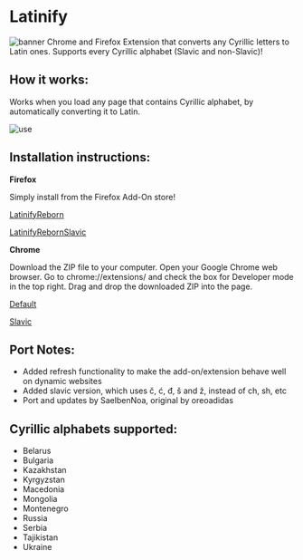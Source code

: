 # Latinify
![banner](images/latinifyGithub.png)
Chrome and Firefox Extension that converts any Cyrillic letters to Latin ones.
Supports every Cyrillic alphabet (Slavic and non-Slavic)!

How it works:
------
Works when you load any page that contains Cyrillic alphabet, by automatically converting it to Latin.

![use](/images/1280x800.png)

Installation instructions:
----------------
**Firefox**

Simply install from the Firefox Add-On store!

[LatinifyReborn](https://addons.mozilla.org/en-US/firefox/addon/noa-jeli%C4%87-mato%C5%A1evi%C4%87/?src=search)

[LatinifyRebornSlavic](https://addons.mozilla.org/en-US/firefox/addon/latinify-reborn-slavic/?src=search)

**Chrome**

Download the ZIP file to your computer.
Open your Google Chrome web browser.
Go to chrome://extensions/ and check the box for Developer mode in the top right.
Drag and drop the downloaded ZIP into the page.


[Default](https://github.com/SaelbenNoa/latinify-reborn/archive/master.zip)

[Slavic](https://github.com/SaelbenNoa/latinify-reborn/archive/slavic.zip)


Port Notes:
------
* Added refresh functionality to make the add-on/extension behave well on dynamic websites
* Added slavic version, which uses č, ć, đ, š and ž, instead of ch, sh, etc
* Port and updates by SaelbenNoa, original by oreoadidas

Cyrillic alphabets supported:
----------------------------
* Belarus
* Bulgaria
* Kazakhstan
* Kyrgyzstan
* Macedonia
* Mongolia
* Montenegro
* Russia
* Serbia
* Tajikistan
* Ukraine
